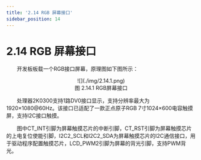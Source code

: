 ```yaml
---
title: '2.14 RGB 屏幕接口'
sidebar_position: 14
---
```


# 2.14 RGB 屏幕接口

&emsp;&emsp;开发板板载一个RGB接口屏幕，原理图如下图所示：

<center>
![](./img/2.14.1.png)<br />
图 2.14.1 RGB屏幕接口
</center>

&emsp;&emsp;处理器2K0300支持1路DV0接口显示，支持分辨率最大为1920×1080@60Hz。该接口已适配了一款正点原子RGB 7寸1024×600电容触摸屏，支持I2C接口触摸。

&emsp;&emsp;图中CT_INT引脚为屏幕触摸芯片的中断引脚，CT_RST引脚为屏幕触摸芯片的上电复位使能引脚，I2C2_SCL和I2C2_SDA为屏幕触摸芯片的I2C通信接口，用于驱动程序配置触摸芯片，LCD_PWM2引脚为屏幕的背光引脚，支持PWM背光。





